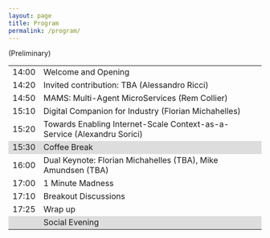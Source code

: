 ```yaml
---
layout: page
title: Program
permalink: /program/
---
```

(Preliminary)

<table>
	<thead></thead>
	<tr>
		<td>14:00</td>
		<td> Welcome and Opening </td>
	</tr>
	<tr>
		<td>14:20</td>
		<td>Invited contribution: TBA (Alessandro Ricci)</td>
	</tr>
	<tr>
		<td>14:50</td>
		<td> MAMS: Multi-Agent MicroServices (Rem Collier) </td>
	</tr>
	<tr>
		<td>15:10</td>
		<td> Digital Companion for Industry (Florian Michahelles) </td>
	</tr>
	<tr>
		<td>15:20</td>
		<td> Towards Enabling Internet-Scale Context-as-a-Service (Alexandru Sorici) </td>
	</tr>
	<tr style="background-color: #dddddd">
		<td>15:30</td>
		<td>Coffee Break</td>
	</tr>
	<tr>
		<td>16:00</td>
		<td>Dual Keynote: Florian Michahelles (TBA), Mike Amundsen (TBA)</td>
	</tr>
	<tr>
		<td>17:00</td>
		<td> 1 Minute Madness </td>
	</tr>
	<tr>
		<td>17:10</td>
		<td>Breakout Discussions</td>
	</tr>
	<tr>
		<td>17:25</td>
		<td>Wrap up</td>
	</tr>
	<tr style="background-color: #dddddd">
		<td></td>
		<td>Social Evening</td>
	</tr>
</table>